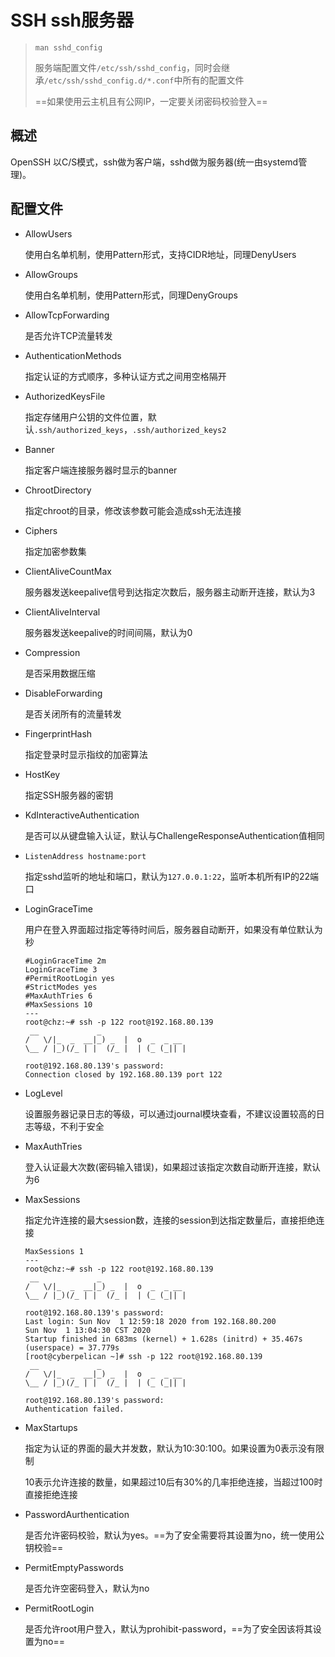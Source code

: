 # SSH ssh服务器

> `man sshd_config`
>
> 服务端配置文件`/etc/ssh/sshd_config`，同时会继承`/etc/ssh/sshd_config.d/*.conf`中所有的配置文件
>
> ==如果使用云主机且有公网IP，一定要关闭密码校验登入==

## 概述

OpenSSH 以C/S模式，ssh做为客户端，sshd做为服务器(统一由systemd管理)。

## 配置文件

- AllowUsers

  使用白名单机制，使用Pattern形式，支持CIDR地址，同理DenyUsers

- AllowGroups

  使用白名单机制，使用Pattern形式，同理DenyGroups

- AllowTcpForwarding

  是否允许TCP流量转发

- AuthenticationMethods

  指定认证的方式顺序，多种认证方式之间用空格隔开

- AuthorizedKeysFile

  指定存储用户公钥的文件位置，默认`.ssh/authorized_keys`，`.ssh/authorized_keys2`

- Banner

  指定客户端连接服务器时显示的banner

- ChrootDirectory

  指定chroot的目录，修改该参数可能会造成ssh无法连接

- Ciphers

  指定加密参数集

- ClientAliveCountMax

  服务器发送keepalive信号到达指定次数后，服务器主动断开连接，默认为3

- ClientAliveInterval

  服务器发送keepalive的时间间隔，默认为0

- Compression

  是否采用数据压缩

- DisableForwarding

  是否关闭所有的流量转发

- FingerprintHash

  指定登录时显示指纹的加密算法

- HostKey

  指定SSH服务器的密钥

- KdInteractiveAuthentication

  是否可以从键盘输入认证，默认与ChallengeResponseAuthentication值相同

- `ListenAddress hostname:port`

  指定sshd监听的地址和端口，默认为`127.0.0.1:22`，监听本机所有IP的22端口

- LoginGraceTime

  用户在登入界面超过指定等待时间后，服务器自动断开，如果没有单位默认为秒

  ```
  #LoginGraceTime 2m
  LoginGraceTime 3
  #PermitRootLogin yes
  #StrictModes yes
  #MaxAuthTries 6
  #MaxSessions 10
  ---
  root@chz:~# ssh -p 122 root@192.168.80.139
   __             _                   
  /   \/|_  _  __|_) _  |  o  _  _ __ 
  \__ / |_)(/_ | |  (/_ |  | (_ (_|| |
  
  root@192.168.80.139's password: 
  Connection closed by 192.168.80.139 port 122
  ```

- LogLevel

  设置服务器记录日志的等级，可以通过journal模块查看，不建议设置较高的日志等级，不利于安全

- MaxAuthTries

  登入认证最大次数(密码输入错误)，如果超过该指定次数自动断开连接，默认为6

- MaxSessions

  指定允许连接的最大session数，连接的session到达指定数量后，直接拒绝连接

  ```
  MaxSessions 1
  ---
  root@chz:~# ssh -p 122 root@192.168.80.139
   __             _                   
  /   \/|_  _  __|_) _  |  o  _  _ __ 
  \__ / |_)(/_ | |  (/_ |  | (_ (_|| |
  
  root@192.168.80.139's password: 
  Last login: Sun Nov  1 12:59:18 2020 from 192.168.80.200
  Sun Nov  1 13:04:30 CST 2020
  Startup finished in 683ms (kernel) + 1.628s (initrd) + 35.467s (userspace) = 37.779s
  [root@cyberpelican ~]# ssh -p 122 root@192.168.80.139
   __             _                   
  /   \/|_  _  __|_) _  |  o  _  _ __ 
  \__ / |_)(/_ | |  (/_ |  | (_ (_|| |
  
  root@192.168.80.139's password: 
  Authentication failed.
  
  ```

- MaxStartups

  指定为认证的界面的最大并发数，默认为10:30:100。如果设置为0表示没有限制

  10表示允许连接的数量，如果超过10后有30%的几率拒绝连接，当超过100时直接拒绝连接

- PasswordAurthentication

  是否允许密码校验，默认为yes。==为了安全需要将其设置为no，统一使用公钥校验==

- PermitEmptyPasswords

  是否允许空密码登入，默认为no

- PermitRootLogin

  是否允许root用户登入，默认为prohibit-password，==为了安全因该将其设置为no==











